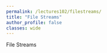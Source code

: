 ```yaml
---
permalink: /lectures102/filestreams/
title: "File Streams"
author_profile: false
classes: wide
---
```


File Streams